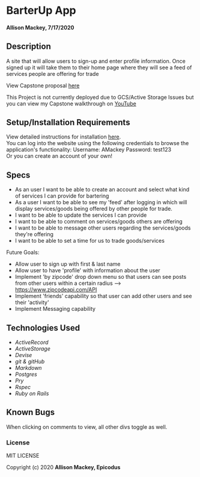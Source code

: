 # BarterUp App

#### Allison Mackey, 7/17/2020

## Description
A site that will allow users to sign-up and enter profile information. Once signed up it will take them to their home page where they will see a feed of services people are offering for trade

View Capstone proposal [here](PROPOSAL.md)

<!-- View this project on Heroku [here]() -->
This Project is not currently deployed due to GCS/Active Storage Issues but you can view my Capstone walkthrough on [YouTube](https://www.youtube.com/embed/GULIcls4ZrI)

## Setup/Installation Requirements
View detailed instructions for installation [here](INSTALL.md).
<br>
You can log into the website using the following credentials to browse the application's functionality:
Username: AMackey
Password: test123
<br>
Or you can create an account of your own! 

## Specs 
* As an user I want to be able to create an account and select what kind of services I can provide for bartering
* As a user I want to be able to see my 'feed' after logging in which will display services/goods being offered by other people for trade.
* I want to be able to update the services I can provide 
* I want to be able to comment on services/goods others are offering 
* I want to be able to message other users regarding the services/goods they're offering
* I want to be able to set a time for us to trade goods/services

Future Goals: 
- Allow user to sign up with first & last name
- Allow user to have 'profile' with information about the user
- Implement 'by zipcode' drop down menu so that users can see posts from other users within a certain radius --> https://www.zipcodeapi.com/API
- Implement 'friends' capability so that user can add other users and see their 'activity'
- Implement Messaging capability 

## Technologies Used

* _ActiveRecord_
* _ActiveStorage_
* _Devise_
* _git & gitHub_
* _Markdown_
* _Postgres_
* _Pry_
* _Rspec_
* _Ruby on Rails_

## Known Bugs

When clicking on comments to view, all other divs toggle as well. 

### License

MIT LICENSE

Copyright (c) 2020 **Allison Mackey, Epicodus**